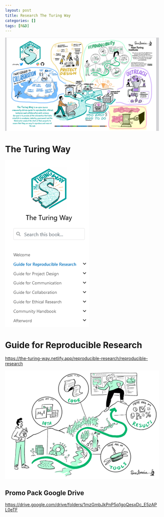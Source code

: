 ```yaml
---
layout: post
title: Research The Turing Way 
categories: []
tags: [R&D]
--- 
```


![](../pics/20240115121518_turingWay.png)

# The Turing Way 

![](../pics/20240115121820.png)

# Guide for Reproducible Research

<https://the-turing-way.netlify.app/reproducible-research/reproducible-research>

![](../pics/20240115121241_turing_way.png)

## Promo Pack Google Drive
<https://drive.google.com/drive/folders/1mzGmbJkPnP5q1goQesxDc_E5zAPL0eTF>
